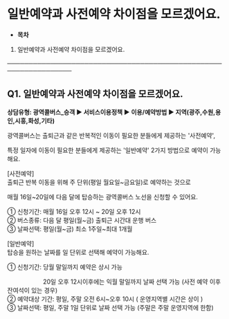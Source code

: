 # 일반예약과 사전예약 차이점을 모르겠어요.

* **목차**

1. 일반예약과 사전예약 차이점을 모르겠어요.

─────────────────────────────────────────────────────────────────

**Q1. 일반예약과 사전예약 차이점을 모르겠어요.**
------------------------------

**상담유형: 광역콜버스\_승객 ▶ 서비스이용정책 ▶ 이용/예약방법 ▶ 지역(광주,수원,용인,시흥,화성,기타)**

광역콜버스는 출퇴근과 같은 반복적인 이동이 필요한 분들에게 제공하는 '사전예약',

특정 일자에 이동이 필요한 분들에게 제공하는 '일반예약' 2가지 방법으로 예약이 가능해요.

[사전예약]   
출퇴근 반복 이동을 위해 주 단위(평일 월요일~금요일)로 예약하는 것으로

매월 16일~20일에 다음 달에 탑승하는 광역콜버스 노선을 신청할 수 있어요.

① 신청기간: 매월 16일 오후 12시 ~ 20일 오후 12시   
② 버스종류: 다음 달 평일(월~금) 출퇴근 시간대 운행 버스  
③ 날짜선택: 평일(월~금) 최소 1주일~최대 1개월

[일반예약]   
탑승을 원하는 날짜를 일 단위로 선택해 예약이 가능해요.

① 신청기간: 당월 말일까지 예약은 상시 가능

                     20일 오후 12시이후에는 익월 말일까지 날짜 선택 가능 (사전 예약 이후 잔여석이 있는 경우)  
② 예약대상 기간: 평일, 주말 오전 6시~오후 10시 ( 운영지역별 시간은 상이 )  
③ 날짜선택: 평일, 주말 1일 단위로 날짜 선택 가능 (주말은 주말 운영지역에 한함)